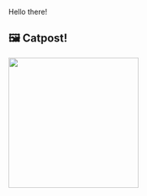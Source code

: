 Hello there!



## 🖼️ Catpost!

<sub>
    <img src="https://cdn2.thecatapi.com/images/d26.jpg" height="256">
</sub>

